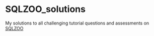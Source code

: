 # SQLZOO_solutions
My solutions to all challenging tutorial questions and assessments on [SQLZOO](https://sqlzoo.net/)
